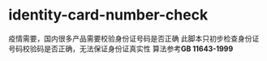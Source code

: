 # identity-card-number-check
疫情需要，国内很多产品需要校验身份证号码是否正确
此脚本只初步检查身份证号码校验码是否正确，无法保证身份证真实性
算法参考**GB 11643-1999**
